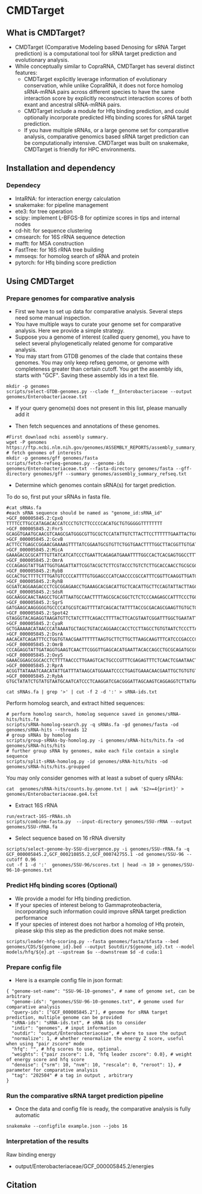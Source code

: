 # CMDTarget

## What is CMDTarget?

- CMDTarget (Comparative Modeling based Denosing for sRNA Target prediction) is a computational tool for sRNA target prediction and evolutionary analysis.
- While conceptually similar to CopraRNA, CMDTarget has several distinct features:
  - CMDTarget explicitly leverage information of evolutionary conservation, while unlike CopraRNA, it does not force homolog sRNA-mRNA pairs across different species to have the same interaction score by explicitly reconstruct interaction scores of both exant and ancestral sRNA-mRNA pairs.
  - CMDTarget include a module for Hfq binding prediction, and could optionally incorporate predicted Hfq binding scores for sRNA target prediction.
  - If you have multiple sRNAs, or a large genome set for comparative analysis, comparative genomics based sRNA target prediction can be computationally intensive. CMDTarget was built on snakemake, CMDTarget is friendly for HPC environments.


## Installation and dependency

### Dependecy
- IntaRNA: for interaction energy calculation
- snakemake: for pipeline management
- ete3: for tree operation
- scipy: implement L-BFGS-B for optimize scores in tips and internal nodes
- cd-hit: for sequence clustering
- cmsearch: for 16S rRNA sequence detection
- mafft: for MSA construction 
- FastTree: for 16S rRNA tree building
- mmseqs: for homolog search of sRNA and protein
- pytorch: for Hfq binding score prediction


## Using CMDTarget


### Prepare genomes for comparative analysis

- First we have to set up data for comparative analysis. Several steps need some manual inspection.
- You have multiple ways to curate your genome set for comparative analysis. Here we provide a simple strategy.
- Suppose you a genome of interest (called query genome), you have to select several phylogenetically related genome for comparative analysis. 
- You may start from GTDB genomes of the clade that contains these genomes. You may only keep refseq genome, or genome with completeness greater than certain cutoff. You get the assembly ids, starts with "GCF". Saving these assembly ids in a text file.

```{bash}
mkdir -p genomes
scripts/select-GTDB-genomes.py --clade f__Enterobacteriaceae --output genomes/Enterobacteriaceae.txt
```

- If your query genome(s) does not present in this list, please manually add it


- Then fetch sequences and annotations of these genomes. 

```{bash}
#First download ncbi assembly summary.
wget -P genomes https://ftp.ncbi.nlm.nih.gov/genomes/ASSEMBLY_REPORTS/assembly_summary_refseq.txt
# fetch genomes of interests
mkdir -p genomes/gff genomes/fasta
scripts/fetch-refseq-genomes.py --genome-ids genomes/Enterobacteriaceae.txt --fasta-directory genomes/fasta --gff-directory genomes/gff --summary genomes/assembly_summary_refseq.txt
```

- Determine which genomes contain sRNA(s) for target prediction. 

To do so, first put your sRNAs in fasta file. 
```{bash}
#cat sRNAs.fa
#each sRNA sequence should be named as "genome_id:sRNA_id"
>GCF_000005845.2:CpxQ
TTTTCCTTGCCATAGACACCATCCCTGTCTTCCCCCACATGCTGTGGGGGTTTTTTTT
>GCF_000005845.2:FnrS
GCAGGTGAATGCAACGTCAAGCGATGGGCGTTGCGCTCCATATTGTCTTACTTCCTTTTTTGAATTACTGCATAGCACAATTGATTCGTACGACGCCGACTTTGATGAGTCGGCTTTTTTTT
>GCF_000005845.2:GcvB
ACTTCCTGAGCCGGAACGAAAAGTTTTATCGGAATGCGTGTTCTGGTGAACTTTTGGCTTACGGTTGTGATGTTGTGTTGTTGTGTTTGCAATTGGTCTGCGATTCAGACCATGGTAGCAAAGCTACCTTTTTTCACTTCCTGTACATTTACCCTGTCTGTCCATAGTGATTAATGTAGCACCGCCTAATTGCGGTGCTTTTTTTT
>GCF_000005845.2:MicA
GAAAGACGCGCATTTGTTATCATCATCCCTGAATTCAGAGATGAAATTTTGGCCACTCACGAGTGGCCTTTTT
>GCF_000005845.2:OmrA
CCCAGAGGTATTGATTGGTGAGATTATTCGGTACGCTCTTCGTACCCTGTCTCTTGCACCAACCTGCGCGGATGCGCAGGTTTTTTTT
>GCF_000005845.2:RybB
GCCACTGCTTTTCTTTGATGTCCCCATTTTGTGGAGCCCATCAACCCCGCCATTTCGGTTCAAGGTTGATGGGTTTTTT
>GCF_000005845.2:RyhB
GCGATCAGGAAGACCCTCGCGGAGAACCTGAAAGCACGACATTGCTCACATTGCTTCCAGTATTACTTAGCCAGCCGGGTGCTGGCTTTTTTTTT
>GCF_000005845.2:SdsR
GGCAAGGCAACTAAGCCTGCATTAATGCCAACTTTTAGCGCACGGCTCTCTCCCAAGAGCCATTTCCCTGGACCGAATACAGGAATCGTGTTCGGTCTCTTTTT
>GCF_000005845.2:SgrS
GATGAAGCAAGGGGGTGCCCCATGCGTCAGTTTTATCAGCACTATTTTACCGCGACAGCGAAGTTGTGCTGGTTGCGTTGGTTAAGCGTCCCACAACGATTAACCATGCTTGAAGGACTGATGCAGTGGGATGACCGCAATTCTGAAAGTTGACTTGCCTGCATCATGTGTGACTGAGTATTGGTGTAAAATCACCCGCCAGCAGATTATACCTGCTGGTTTTTTTT
>GCF_000005845.2:Spot42
GTAGGGTACAGAGGTAAGATGTTCTATCTTTCAGACCTTTTACTTCACGTAATCGGATTTGGCTGAATATTTTAGCCGCCCCAGTCAGTAATGACTGGGGCGTTTTTTATT
>GCF_000005845.2:CyaR
GCTGAAAAACATAACCCATAAAATGCTAGCTGTACCAGGAACCACCTCCTTAGCCTGTGTAATCTCCCTTACACGGGCTTATTTTTT
>GCF_000005845.2:DsrA
AACACATCAGATTTCCTGGTGTAACGAATTTTTTAAGTGCTTCTTGCTTAAGCAAGTTTCATCCCGACCCCCTCAGGGTCGGGATTTTTTT
>GCF_000005845.2:OmrB
CCCAGAGGTATTGATAGGTGAAGTCAACTTCGGGTTGAGCACATGAATTACACCAGCCTGCGCAGATGCGCAGGTTTTTTTT
>GCF_000005845.2:OxyS
GAAACGGAGCGGCACCTCTTTTAACCCTTGAAGTCACTGCCCGTTTCGAGAGTTTCTCAACTCGAATAACTAAAGCCAACGTGAACTTTTGCGGATCTCCAGGATCCGCTTTTTTTT
>GCF_000005845.2:RprA
ACGGTTATAAATCAACATATTGATTTATAAGCATGGAAATCCCCTGAGTGAAACAACGAATTGCTGTGTGTAGTCTTTGCCCATCTCCCACGATGGGCTTTTTTTT
>GCF_000005845.2:RybA
GTGCTATATCTGTATGTAATGCAATCATCCCTCAAGGATCGACGGGATTAGCAAGTCAGGAGGTCTTATGAATGAGTTCAAGAGGTGTATGCGCGTGTTTAGTCATTCTCCCTTTAAAGTACGGTTAATGCTGCTCTCTATGTTGTGCGATATGGTCAACAACAAACCGCAGCAAGATAAACCTTCCGATAAATAGCGGCGTCGCGGTACGCCGCTTCACTCCTGCTTTCATGCAGGCATAACGCGTTTTGGTCTGAAAAACCCCACTTTTTGTCGGATTTGCAATCCCCTTCGCAAAAGATTTGTTCGTCAGTAGTTGACCTGAACGGCGGCTCGCTCT
```

```{bash}
cat sRNAs.fa | grep '>' | cut -f 2 -d ':' > sRNA-ids.txt
```

 
Perform homolog search, and extract hitted sequences:
```{bash}
# perform homolog search, homolog sequence saved in genomes/sRNA-hits/hits.fa
scripts/sRNA-homolog-search.py -q sRNAs.fa -gd genomes/fasta -od genomes/sRNA-hits --threads 12
# group sRNAs by homolog
scripts/group-sRNAs-by-homolog.py -i genomes/sRNA-hits/hits.fa -od genomes/sRNA-hits/hits
# further group sRNA by genomes, make each file contain a single sequence
scripts/split-sRNA-homolog.py -id genomes/sRNA-hits/hits -od genomes/sRNA-hits/hits.groupped
```

You may only consider genomes with at least a subset of query sRNAs:
```{bash}
cat  genomes/sRNA-hits/counts.by.genome.txt | awk '$2>=4{print}' > genomes/Enterobacteriaceae.ge4.txt 
```

- Extract 16S rRNA
```{bash}
run/extract-16S-rRNAs.sh
scripts/combine-fasta.py  --input-directory genomes/SSU-rRNA --output genomes/SSU-rRNA.fa
```

- Select sequence based on 16 rRNA diversity
```{bash}
scripts/select-genome-by-SSU-divergence.py -i genomes/SSU-rRNA.fa -q GCF_000005845.2,GCF_000210855.2,GCF_000742755.1 -od genomes/SSU-96 --cutoff 0.96
cut -f 1 -d ':'  genomes/SSU-96/scores.txt | head -n 10 > genomes/SSU-96-10-genomes.txt
```


### Predict Hfq binding scores (Optional)
- We provide a model for Hfq binding prediction. 
- If your species of interest belong to Gammaproteobacteria, incorporating such information could improve sRNA target prediction performance
- If your species of interest does not harbor a homolog of Hfq protein, please skip this step as the prediction does not make sense.

```{bash}
scripts/leader-hfq-scoring.py --fasta genomes/fasta/$fasta --bed genomes/CDS/${genome_id}.bed --output $outdir/${genome_id}.txt --model models/hfq/${e}.pt --upstream $u --downstream $d -d cuda:1
```


### Prepare config file

- Here is a example config file in json format:

```{json}
{ "genome-set-name": "SSU-96-10-genomes", # name of genome set, can be arbitrary
  "genome-ids": "genomes/SSU-96-10-genomes.txt", # genome used for comparative analysis
  "query-ids": ["GCF_000005845.2"], # genome for sRNA target prediction, multiple genome can be provided
  "sRNA-ids": "sRNA-ids.txt", # sRNA ids to consider
  "indir": "genomes", # input information
  "outdir": "output/Enterobacteriaceae", # where to save the output
  "normalize": 1, # whether renormalize the energy Z score, useful when using "pair zscore" mode
  "hfq": "", # hfq scores to use, optional.
  "weights": {"pair zscore": 1.0, "hfq leader zscore": 0.0}, # weight of energy score and hfq score
  "denoise": {"srm": 10, "nvm": 10, "rescale": 0, "reroot": 1}, # parameter for comparative analysis
  "tag": "202504" # a tag in output , arbitrary
} 
```

### Run the comparative sRNA target prediction pipeline

- Once the data and config file is ready, the comparative analysis is fully automatic

```{bash}
snakemake --configfile example.json --jobs 16
```

### Interpretation of the results

Raw binding energy
- output/Enterobacteriaceae/GCF_000005845.2/energies

## Citation
